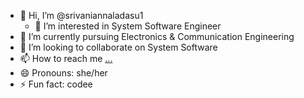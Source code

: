 - 👋 Hi, I’m @srivaniannaladasu1
  - 👀 I’m interested in System Software Engineer
- 🌱 I’m currently pursuing Electronics & Communication Engineering
- 💞️ I’m looking to collaborate on System Software
- 📫 How to reach me [...](https://www.linkedin.com/in/srivania5689/)
- 😄 Pronouns: she/her
- ⚡ Fun fact: codee

<!---
srivaniannaladasu1/srivaniannaladasu1 is a ✨ special ✨ repository because its `README.md` (this file) appears on your GitHub profile.
You can click the Preview link to take a look at your changes.
--->
